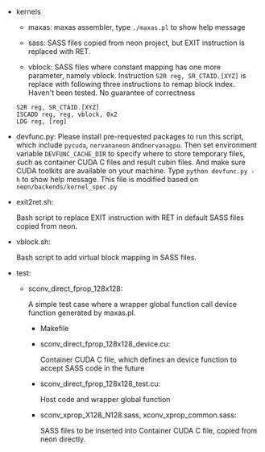 - kernels
   - maxas: 
    maxas assembler, type `./maxas.pl` to show help message

   - sass: 
    SASS files copied from neon project, but EXIT instruction is replaced with RET.

   - vblock: 
    SASS files where constant mapping has one more parameter, namely vblock.
    Instruction `S2R reg, SR_CTAID.[XYZ]`  is replace with following three instructions to remap block index. Haven't been tested. No guarantee of correctness

    ```
    S2R reg, SR_CTAID.[XYZ]
    ISCADD reg, reg, vblock, 0x2
    LDG reg, [reg]
    ```

    

- devfunc.py:
  Please install pre-requested packages to run this script, which include 
  `pycuda`, `nervananeon` and`nervanagpu`. Then set environment variable `DEVFUNC_CACHE_DIR` to specify where to store temporary files, such as container CUDA C files and result cubin files. And make sure CUDA toolkits are available on your machine. Type `python devfunc.py -h` to show help message. This file is modified based on `neon/backends/kernel_spec.py`

- exit2ret.sh:

  Bash script to replace EXIT instruction with RET in default SASS files copied from neon.

- vblock.sh:

  Bash script to add virtual block mapping in SASS files.

- test:

  - sconv_direct_fprop_128x128:

    A simple test case where a wrapper global function call device function generated by maxas.pl.

    - Makefile

    - sconv_direct_fprop_128x128_device.cu:

      Container CUDA C file, which defines an device function to accept SASS code in the future

    - sconv_direct_fprop_128x128_test.cu:

      Host code and wrapper global function

    - sconv_xprop_X128_N128.sass, xconv_xprop_common.sass:

      SASS files to be inserted into Container CUDA C file, copied from neon directly.